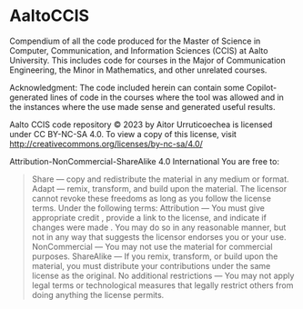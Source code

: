 # AaltoCCIS
Compendium of all the code produced for the Master of Science in Computer, Communication, and Information Sciences (CCIS) at Aalto University. 
This includes code for courses in the Major of Communication Engineering, the Minor in Mathematics, and other unrelated courses.


Acknowledgment: The code included herein can contain some Copilot-generated lines of code in the courses where the tool was allowed and in the instances where the use made sense and generated useful results.


Aalto CCIS code repository © 2023 by Aitor Urruticoechea is licensed under CC BY-NC-SA 4.0.
To view a copy of this license, visit http://creativecommons.org/licenses/by-nc-sa/4.0/

Attribution-NonCommercial-ShareAlike 4.0 International
You are free to:
> Share — copy and redistribute the material in any medium or format.
> Adapt — remix, transform, and build upon the material.
The licensor cannot revoke these freedoms as long as you follow the license terms.
Under the following terms:
> Attribution — You must give appropriate credit , provide a link to the license, and indicate if changes were made . You may do so in any reasonable manner, but not in any way that suggests the licensor endorses you or your use.
> NonCommercial — You may not use the material for commercial purposes.
> ShareAlike — If you remix, transform, or build upon the material, you must distribute your contributions under the same license as the original. 
> No additional restrictions — You may not apply legal terms or technological measures that legally restrict others from doing anything the license permits.
